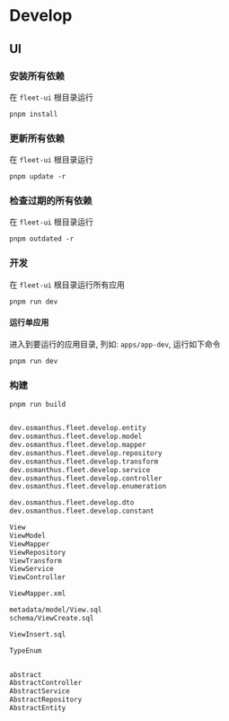 # Develop



## UI

### 安装所有依赖
在 `fleet-ui` 根目录运行

```shell
pnpm install
```

### 更新所有依赖
在 `fleet-ui` 根目录运行

```shell
pnpm update -r
```

### 检查过期的所有依赖
在 `fleet-ui` 根目录运行

```shell
pnpm outdated -r
```

### 开发
在 `fleet-ui` 根目录运行所有应用

```shell
pnpm run dev
```

#### 运行单应用
进入到要运行的应用目录, 列如: `apps/app-dev`, 运行如下命令

```shell
pnpm run dev
```

### 构建
```shell
pnpm run build
```



```txt

dev.osmanthus.fleet.develop.entity
dev.osmanthus.fleet.develop.model
dev.osmanthus.fleet.develop.mapper
dev.osmanthus.fleet.develop.repository
dev.osmanthus.fleet.develop.transform
dev.osmanthus.fleet.develop.service
dev.osmanthus.fleet.develop.controller
dev.osmanthus.fleet.develop.enumeration

dev.osmanthus.fleet.develop.dto
dev.osmanthus.fleet.develop.constant

View
ViewModel
ViewMapper
ViewRepository
ViewTransform
ViewService
ViewController

ViewMapper.xml

metadata/model/View.sql
schema/ViewCreate.sql

ViewInsert.sql

TypeEnum


abstract
AbstractController
AbstractService
AbstractRepository
AbstractEntity
```
